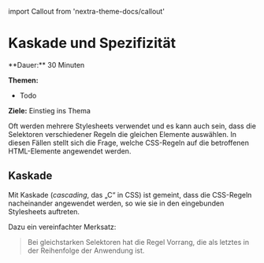 import Callout from 'nextra-theme-docs/callout'

# Kaskade und Spezifizität

<Callout>
  **Dauer:** 30 Minuten

  **Themen:**
  - Todo

  **Ziele:** Einstieg ins Thema
</Callout>

Oft werden mehrere Stylesheets verwendet und es kann auch sein, dass die 
Selektoren verschiedener Regeln die gleichen Elemente auswählen. 
In diesen Fällen stellt sich die Frage, welche CSS-Regeln auf die 
betroffenen HTML-Elemente angewendet werden.

## Kaskade

Mit Kaskade (_cascading_, das „C“ in CSS) ist gemeint, dass die CSS-Regeln 
nacheinander angewendet werden, so wie sie in den eingebunden Stylesheets 
auftreten.

Dazu ein vereinfachter Merksatz:

> Bei gleichstarken Selektoren hat die Regel Vorrang, die als letztes in der 
> Reihenfolge der Anwendung ist.

